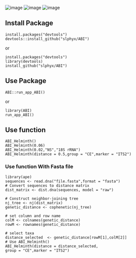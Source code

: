 ![image](https://img.shields.io/badge/Code-R-blue)
![image](https://img.shields.io/badge/Package-R-blue)
![image](https://img.shields.io/badge/ABI-V%200.3-blue)
## Install Package

```{r}
install.packages("devtools")
devtools::install_github("slphyx/ABI")
```

or

```{r}
install.packages("devtools")
library(devtools)
install_github("slphyx/ABI")
```


## Use Package

```{r}
ABI::run_app_ABI()
```

or

```{r}
library(ABI)
run_app_ABI()
```

## Use function
```{r}
ABI_Helminth()
ABI_Helminth(0.06)
ABI_Helminth(0.02,"NS","18S rRNA")
ABI_Helminth(distance = 0.5,group = "CE",marker = "ITS2")
```

### Use function With Fasta file
```{r}
library(ape)
sequences <- read.dna("file.fasta",format = "fasta")
# Convert sequences to distance matrix
dist_matrix <- dist.dna(sequences, model = "raw")

# Construct neighbor-joining tree
nj_tree <- nj(dist_matrix)
genetic_distance <- cophenetic(nj_tree)

# set column and row name
colM <- colnames(genetic_distance)
rowM <- rownames(genetic_distance)

# select taxa
distance_selected  <- genetic_distance[rowM[1],colM[2]]
# Use ABI_Helminth()
ABI_Helminth(distance = distance_selected,
group = "CE",marker = "ITS2")
```
